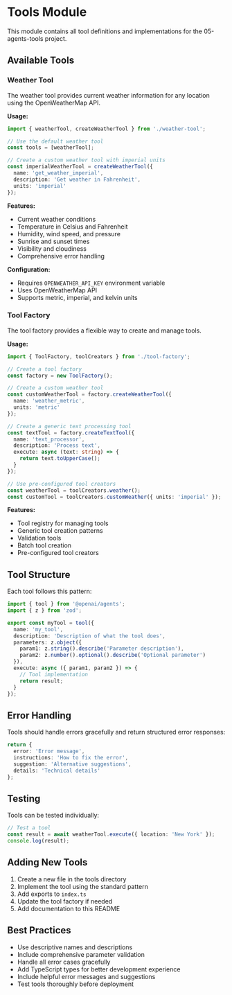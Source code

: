# Tools Module

This module contains all tool definitions and implementations for the 05-agents-tools project.

## Available Tools

### Weather Tool

The weather tool provides current weather information for any location using the OpenWeatherMap API.

**Usage:**
```typescript
import { weatherTool, createWeatherTool } from './weather-tool';

// Use the default weather tool
const tools = [weatherTool];

// Create a custom weather tool with imperial units
const imperialWeatherTool = createWeatherTool({
  name: 'get_weather_imperial',
  description: 'Get weather in Fahrenheit',
  units: 'imperial'
});
```

**Features:**
- Current weather conditions
- Temperature in Celsius and Fahrenheit
- Humidity, wind speed, and pressure
- Sunrise and sunset times
- Visibility and cloudiness
- Comprehensive error handling

**Configuration:**
- Requires `OPENWEATHER_API_KEY` environment variable
- Uses OpenWeatherMap API
- Supports metric, imperial, and kelvin units

### Tool Factory

The tool factory provides a flexible way to create and manage tools.

**Usage:**
```typescript
import { ToolFactory, toolCreators } from './tool-factory';

// Create a tool factory
const factory = new ToolFactory();

// Create a custom weather tool
const customWeatherTool = factory.createWeatherTool({
  name: 'weather_metric',
  units: 'metric'
});

// Create a generic text processing tool
const textTool = factory.createTextTool({
  name: 'text_processor',
  description: 'Process text',
  execute: async (text: string) => {
    return text.toUpperCase();
  }
});

// Use pre-configured tool creators
const weatherTool = toolCreators.weather();
const customTool = toolCreators.customWeather({ units: 'imperial' });
```

**Features:**
- Tool registry for managing tools
- Generic tool creation patterns
- Validation tools
- Batch tool creation
- Pre-configured tool creators

## Tool Structure

Each tool follows this pattern:

```typescript
import { tool } from '@openai/agents';
import { z } from 'zod';

export const myTool = tool({
  name: 'my_tool',
  description: 'Description of what the tool does',
  parameters: z.object({
    param1: z.string().describe('Parameter description'),
    param2: z.number().optional().describe('Optional parameter')
  }),
  execute: async ({ param1, param2 }) => {
    // Tool implementation
    return result;
  }
});
```

## Error Handling

Tools should handle errors gracefully and return structured error responses:

```typescript
return {
  error: 'Error message',
  instructions: 'How to fix the error',
  suggestion: 'Alternative suggestions',
  details: 'Technical details'
};
```

## Testing

Tools can be tested individually:

```typescript
// Test a tool
const result = await weatherTool.execute({ location: 'New York' });
console.log(result);
```

## Adding New Tools

1. Create a new file in the tools directory
2. Implement the tool using the standard pattern
3. Add exports to `index.ts`
4. Update the tool factory if needed
5. Add documentation to this README

## Best Practices

- Use descriptive names and descriptions
- Include comprehensive parameter validation
- Handle all error cases gracefully
- Add TypeScript types for better development experience
- Include helpful error messages and suggestions
- Test tools thoroughly before deployment